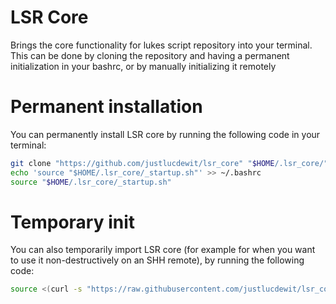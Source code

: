 # LSR Core
Brings the core functionality for lukes script repository into your terminal. This can be done by cloning the repository
and having a permanent initialization in your bashrc, or by manually initializing it remotely

# Permanent installation
You can permanently install LSR core by running the following code in your terminal:
```bash
git clone "https://github.com/justlucdewit/lsr_core" "$HOME/.lsr_core/"
echo 'source "$HOME/.lsr_core/_startup.sh"' >> ~/.bashrc
source "$HOME/.lsr_core/_startup.sh"
```

# Temporary init
You can also temporarily import LSR core (for example for when you want to use it non-destructively on an SHH remote),
by running the following code:

```bash
source <(curl -s "https://raw.githubusercontent.com/justlucdewit/lsr_core/master/special/_remote_init.sh")
```
